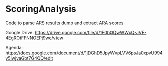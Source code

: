 # ScoringAnalysis
Code to parse ARS results dump and extract ARA scores

Google Drive:
https://drive.google.com/file/d/1F0b0QwWWxQ-JVE-4EgROtFFNNOEPj9wc/view

Agenda:
https://docs.google.com/document/d/1jDGhD5JpyWvpLVV6psJa0xpvU994y5iwjvaGbt7G4QQ/edit
